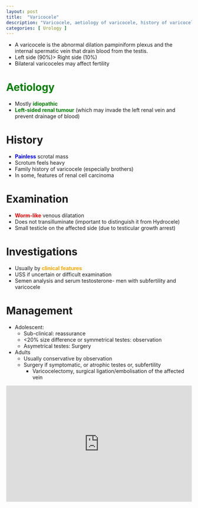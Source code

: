 ```yaml
---
layout: post
title:  "Varicocele"
description: "Varicocele, aetiology of varicocele, history of varicocele, examintaion for varicocele, Investigation for varicocele, management of varicocele"
categories: [ Urology ]
---
```

- A varicocele is the abnormal dilation  pampiniform plexus and the internal spermatic vein that drain blood from the testis. 
- Left side (90%)> Right side (10%) 
- Bilateral varicoceles may affect fertility

# <span style="color:green"> Aetiology </span>
- Mostly <span style="color:green"> **idiopathic** </span>
- <span style="color:green"> **Left-sided renal tumour** </span> (which may invade the left renal vein and prevent drainage of blood)

# History
- <span style="color:blue"> **Painless** </span> scrotal mass
- Scrotum feels heavy
- Family history of varicocele (especially brothers)
- In some, features of renal cell carcinoma

# Examination
- <span style="color:red"> **Worm-like** </span>venous dilatation
- Does not transilluminate (important to distinguish it from Hydrocele)
- Small testicle on the affected side (due to testicular growth arrest)

# Investigations
- Usually by <span style="color:orange"> **clinical features** </span>
- USS if uncertain or difficult examination
- Semen analysis and serum testosterone- men with subfertility and varicocele

# Management
- Adolescent:
    - Sub-clinical: reassurance
    - <20% size difference or symmetrical testes: observation
    - Asymetrical testes: Surgery
- Adults
    - Usually conservative by observation
    - Surgery if symptomatic, or atrophic testes or, subfertility
        - Varicocelectomy, surgical ligation/embolisation of the affected vein

<p><iframe style="width:100%;" height="315" src="https://www.youtube.com/embed/Cniqsc9QfDo?rel=0&amp;showinfo=0" frameborder="0" allowfullscreen></iframe></p>